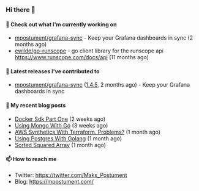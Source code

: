 ### Hi there 👋

#### 👷 Check out what I'm currently working on

- [mpostument/grafana-sync](https://github.com/mpostument/grafana-sync) - Keep your Grafana dashboards in sync (2 months ago)
- [ewilde/go-runscope](https://github.com/ewilde/go-runscope) - go client library for the runscope  api https://www.runscope.com/docs/api (11 months ago)

#### 🔭 Latest releases I've contributed to

- [mpostument/grafana-sync](https://github.com/mpostument/grafana-sync) ([1.4.5](https://github.com/mpostument/grafana-sync/releases/tag/1.4.5), 2 months ago) - Keep your Grafana dashboards in sync

#### 📜 My recent blog posts

- [Docker Sdk Part One](https://mpostument.com/2022/03/22/docker-sdk-part-one/) (2 weeks ago)
- [Using Mongo With Go](https://mpostument.com/2022/03/15/using-mongo-with-go/) (3 weeks ago)
- [AWS Synthetics With Terraform. Problems?](https://mpostument.com/2022/03/08/aws-synthetics-with-terraform/) (1 month ago)
- [Using Postgres With Golang](https://mpostument.com/2022/02/20/using-postgres-with-go/) (1 month ago)
- [Sorted Squared Array](https://mpostument.com/2022/02/14/sorted-squared-array/) (1 month ago)

#### 📫 How to reach me

- Twitter: https://twitter.com/Maks_Postument
- Blog: https://mpostument.com/
